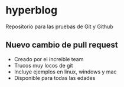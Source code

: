 # hyperblog
Repositorio para las pruebas de Git y Github

## Nuevo cambio de pull request

* Creado por el increible team
* Trucos muy locos de git
* Incluye ejemplos en linux, windows y mac
* Disponible para todas las edades
